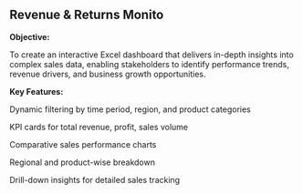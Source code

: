 ## Revenue & Returns Monito

**Objective:**

To create an interactive Excel dashboard that delivers in-depth insights into complex sales data, enabling stakeholders to identify performance trends, revenue drivers, and business growth opportunities.

**Key Features:**

Dynamic filtering by time period, region, and product categories

KPI cards for total revenue, profit, sales volume

Comparative sales performance charts

Regional and product-wise breakdown

Drill-down insights for detailed sales tracking

